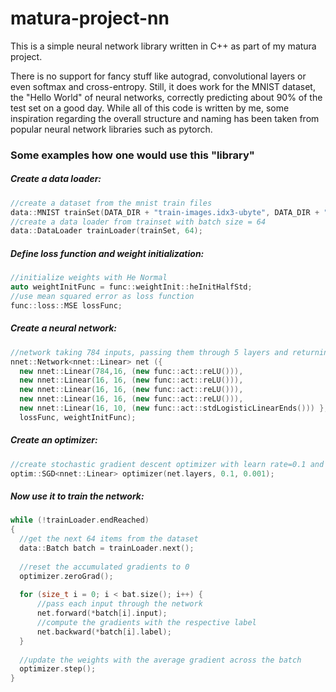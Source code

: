 # matura-project-nn
This is a simple neural network library written in C++ as part of my matura project.

There is no support for fancy stuff like autograd, convolutional layers or even softmax and cross-entropy. Still, it does work for the MNIST dataset, the "Hello World" of neural networks, correctly predicting about 90% of the test set on a good day.
While all of this code is written by me, some inspiration regarding the overall structure and naming has been taken from popular neural network libraries such as pytorch.

### Some examples how one would use this "library"<br/>
##### Create a data loader:
```cpp
//create a dataset from the mnist train files
data::MNIST trainSet(DATA_DIR + "train-images.idx3-ubyte", DATA_DIR + "train-labels.idx1-ubyte");
//create a data loader from trainset with batch size = 64
data::DataLoader trainLoader(trainSet, 64);
```
 
##### Define loss function and weight initialization:
```cpp
//initialize weights with He Normal
auto weightInitFunc = func::weightInit::heInitHalfStd;
//use mean squared error as loss function
func::loss::MSE lossFunc;
```

##### Create a neural network:
```cpp
//network taking 784 inputs, passing them through 5 layers and returning 10 outputs
nnet::Network<nnet::Linear> net ({ 
  new nnet::Linear(784,16, (new func::act::reLU())),
  new nnet::Linear(16, 16, (new func::act::reLU())),
  new nnet::Linear(16, 16, (new func::act::reLU())),
  new nnet::Linear(16, 16, (new func::act::reLU())),
  new nnet::Linear(16, 10, (new func::act::stdLogisticLinearEnds())) }, 
  lossFunc, weightInitFunc);
```

##### Create an optimizer:
```cpp
//create stochastic gradient descent optimizer with learn rate=0.1 and learn rate decay speed=0.001
optim::SGD<nnet::Linear> optimizer(net.layers, 0.1, 0.001);
```

##### Now use it to train the network:
```cpp
while (!trainLoader.endReached) 
{
  //get the next 64 items from the dataset
  data::Batch batch = trainLoader.next();
  
  //reset the accumulated gradients to 0
  optimizer.zeroGrad();
  
  for (size_t i = 0; i < bat.size(); i++) {
      //pass each input through the network
      net.forward(*batch[i].input);
      //compute the gradients with the respective label
      net.backward(*batch[i].label);
  }
  
  //update the weights with the average gradient across the batch
  optimizer.step();
}
```
